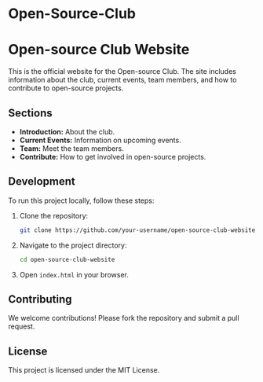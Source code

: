 # Open-Source-Club

# Open-source Club Website

This is the official website for the Open-source Club. The site includes information about the club, current events, team members, and how to contribute to open-source projects.

## Sections

- **Introduction:** About the club.
- **Current Events:** Information on upcoming events.
- **Team:** Meet the team members.
- **Contribute:** How to get involved in open-source projects.

## Development

To run this project locally, follow these steps:

1. Clone the repository:
    ```bash
    git clone https://github.com/your-username/open-source-club-website.git
    ```
2. Navigate to the project directory:
    ```bash
    cd open-source-club-website
    ```
3. Open `index.html` in your browser.

## Contributing

We welcome contributions! Please fork the repository and submit a pull request.

## License

This project is licensed under the MIT License.
